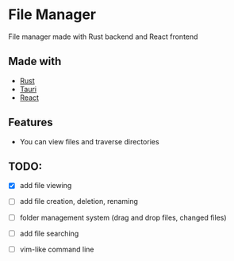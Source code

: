 # File Manager 
File manager made with Rust backend and React frontend

## Made with
- [Rust](https://www.rust-lang.org/)
- [Tauri](https://tauri.app/)
- [React](https://reactjs.org/)

## Features
- You can view files and traverse directories

## TODO:
- [x] add file viewing
- [ ] add file creation, deletion, renaming

- [ ] folder management system (drag and drop files, changed files)
- [ ] add file searching
- [ ] vim-like command line